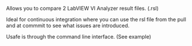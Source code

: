 Allows you to compare 2 LabVIEW VI Analyzer result files. (.rsl)

Ideal for continuous integration where you can use the rsl file from the pull and at commmit to see what issues are introduced.

Usafe is through the command line interface. (See example)
